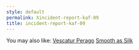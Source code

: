 ```yaml
---
style: default
permalink: Xincident-report-kaf-09
title: incident-report-kaf-09
---
```

You may also like:
[Vescatur Perago](http://scp-wiki.net/vescatur-perago)
[Smooth as Silk](http://scp-wiki.net/smooth-as-silk)